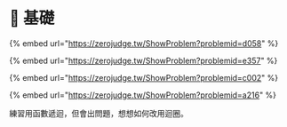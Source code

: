 # 🐌 基礎

{% embed url="https://zerojudge.tw/ShowProblem?problemid=d058" %}

{% embed url="https://zerojudge.tw/ShowProblem?problemid=e357" %}

{% embed url="https://zerojudge.tw/ShowProblem?problemid=c002" %}

{% embed url="https://zerojudge.tw/ShowProblem?problemid=a216" %}

練習用函數遞迴，但會出問題，想想如何改用迴圈。



